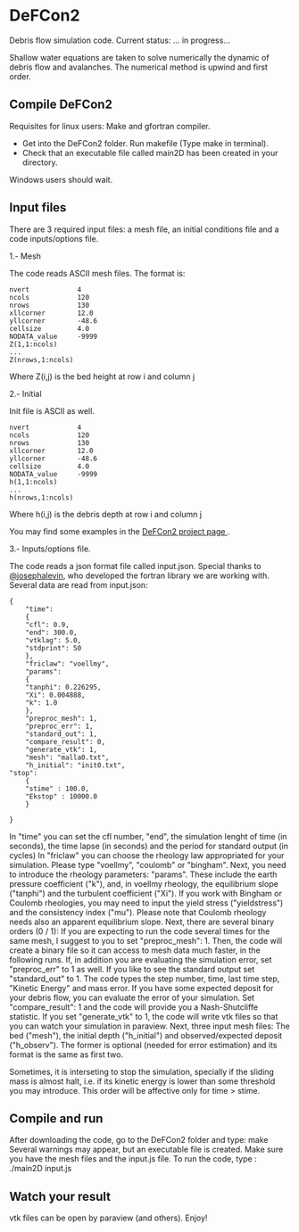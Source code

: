 DeFCon2
=======

Debris flow simulation code. Current status: ... in progress...

Shallow water equations are taken to solve numerically the dynamic of debris flow and avalanches. The numerical method is upwind and first order.


Compile DeFCon2
---------------

Requisites for linux users: Make and gfortran compiler. 

* Get into the DeFCon2 folder. Run makefile (Type make in terminal).
* Check that an executable file called main2D has been created in your directory. 

Windows users should wait. 

Input files
-----------

There are 3 required input files: a mesh file, an initial conditions file and a code inputs/options file.

1.- Mesh

The code reads ASCII mesh files. The format is:

    nvert      	     4
    ncols      	     120
    nrows      	     130
    xllcorner  	     12.0
    yllcorner 	     -48.6
    cellsize	     4.0
    NODATA_value     -9999
    Z(1,1:ncols) 
    ...
    Z(nrows,1:ncols)

Where Z(i,j) is the bed height at row i and column j

2.- Initial

Init file is ASCII as well. 

    nvert      	     4
    ncols      	     120
    nrows      	     130
    xllcorner  	     12.0
    yllcorner 	     -48.6
    cellsize	     4.0
    NODATA_value     -9999
    h(1,1:ncols) 
    ...
    h(nrows,1:ncols)

Where h(i,j) is the debris depth at row i and column j

You may find some examples in the [DeFCon2 project page ](http://guisanchez.github.com/2D-Debris/).

3.- Inputs/options file.

The code reads a json format file called input.json. Special thanks to [@josephalevin](https://github.com/josephalevin/fson), who developed the fortran library we are working with. Several data are read from input.json:

    {
    	"time": 
    	{
		"cfl": 0.9,
		"end": 300.0,
		"vtklag": 5.0,
		"stdprint": 50
    	},
    	"friclaw": "voellmy",
    	"params": 
    	{
		"tanphi": 0.226295,
		"Xi": 0.004888,
		"k": 1.0
    	},
    	"preproc_mesh": 1,
    	"preproc_err": 1,
    	"standard_out": 1,
    	"compare_result": 0,
    	"generate_vtk": 1,
    	"mesh": "malla0.txt",
    	"h_initial": "init0.txt",
	"stop":
    	{
		"stime" : 100.0,
		"Ekstop" : 10000.0
    	}

    }

In "time" you can set the cfl number, "end", the simulation lenght of time (in seconds), the time lapse (in seconds) and the period for standard output (in cycles)
In "friclaw" you can choose the rheology law appropriated for your simulation. Please type "voellmy", "coulomb" or "bingham".
Next, you need to introduce the rheology parameters: "params". These include the earth pressure coefficient ("k"), and, in voellmy rheology, the equilibrium slope ("tanphi") and the turbulent coefficient ("Xi"). If you work with Bingham or Coulomb rheologies, you may need to input the yield stress ("yieldstress") and the consistency index ("mu"). Please note that Coulomb rheology needs also an apparent equilibrium slope.
Next, there are several binary orders (0 / 1):
If you are expecting to run the code several times for the same mesh, I suggest to you to set "preproc_mesh": 1. Then, the code will create a binary file so it can access to mesh data much faster, in the following runs. If, in addition you are evaluating the simulation error, set "preproc_err" to 1 as well. 
If you like to see the standard output set "standard_out" to 1. The code types the step number, time, last time step, "Kinetic Energy" and mass error.
If you have some expected deposit for your debris flow, you can evaluate the error of your simulation. Set "compare_result": 1 and the code will provide you a Nash-Shutcliffe statistic. 
If you set "generate_vtk" to 1, the code will write vtk files so that you can watch your simulation in paraview.
Next, three input mesh files: The bed ("mesh"), the initial depth ("h_initial") and observed/expected deposit ("h_observ"). The former is optional (needed for error estimation) and its format is the same as first two.

Sometimes, it is interseting to stop the simulation, specially if the sliding mass is almost halt, i.e. if its kinetic energy is lower than some threshold you may introduce. This order will be affective only for time > stime.


Compile and run
---------------

After downloading the code, go to the DeFCon2 folder and type: make
Several warnings may appear, but an executable file is created.
Make sure you have the mesh files and the input.js file.
To run the code, type : ./main2D input.js

Watch your result
-----------------

vtk files can be open by paraview (and others). Enjoy!